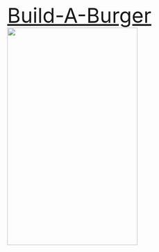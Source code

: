 <a style="font-size:47px" href="http://build-a-burger.s3-website.us-east-2.amazonaws.com/index.html">Build-A-Burger
</a>
<img src="https://farm3.staticflickr.com/2189/1809766325_f7e23e7b8f_b.jpg" align="left" height="500" width="300">
